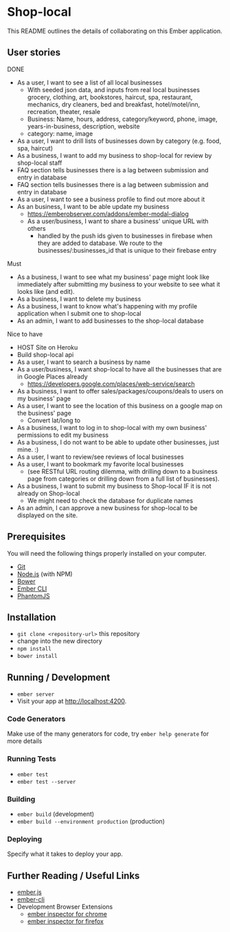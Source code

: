 # Shop-local

This README outlines the details of collaborating on this Ember application.

## User stories


DONE
* As a user, I want to see a list of all local businesses
  * With seeded json data, and inputs from real local businesses
    grocery, clothing, art, bookstores, haircut, spa, restaurant, mechanics, dry cleaners, bed and breakfast, hotel/motel/inn, recreation, theater, resale
  * Business: Name, hours, address, category/keyword, phone, image, years-in-business, description, website
  * category: name, image
* As a user, I want to drill lists of businesses down by category (e.g. food, spa, haircut)
* As a business, I want to add my business to shop-local for review by shop-local staff
* FAQ section tells businesses there is a lag between submission and entry in database
* FAQ section tells businesses there is a lag between submission and entry in database
* As a user, I want to see a business profile to find out more about it
* As an business, I want to be able update my business
  * https://emberobserver.com/addons/ember-modal-dialog
  * As a user/business, I want to share a business' unique URL with others
    * handled by the push ids given to businesses in firebase when they are added to database. We route to the businesses/:businesses_id that is unique to their firebase entry

Must
* As a business, I want to see what my business' page might look like immediately after submitting my business to your website to see what it looks like (and edit).
* As a business, I want to delete my business
* As a business, I want to know what's happening with my profile application when I submit one to shop-local
* As an admin, I want to add businesses to the shop-local database

Nice to have
* HOST Site on Heroku
* Build shop-local api
* As a user, I want to search a business by name
* As a user/business, I want shop-local to have all the businesses that are in Google Places already
  * https://developers.google.com/places/web-service/search
* As a business, I want to offer sales/packages/coupons/deals to users on my business' page
* As a user, I want to see the location of this business on a google map on the business' page
  * Convert lat/long to
* As a business, I want to log in to shop-local with my own business' permissions to edit my business
* As a business, I do not want to be able to update other businesses, just mine. :)
* As a user, I want to review/see reviews of local businesses
* As a user, I want to bookmark my favorite local businesses
  * (see RESTful URL routing dilemma, with drilling down to a business page from categories or drilling down from a full list of businesses).
* As a business, I want to submit my business to Shop-local IF it is not already on Shop-local
  * We might need to check the database for duplicate names
* As an admin, I can approve a new business for shop-local to be displayed on the site.


## Prerequisites

You will need the following things properly installed on your computer.

* [Git](http://git-scm.com/)
* [Node.js](http://nodejs.org/) (with NPM)
* [Bower](http://bower.io/)
* [Ember CLI](http://ember-cli.com/)
* [PhantomJS](http://phantomjs.org/)

## Installation

* `git clone <repository-url>` this repository
* change into the new directory
* `npm install`
* `bower install`

## Running / Development

* `ember server`
* Visit your app at [http://localhost:4200](http://localhost:4200).

### Code Generators

Make use of the many generators for code, try `ember help generate` for more details

### Running Tests

* `ember test`
* `ember test --server`

### Building

* `ember build` (development)
* `ember build --environment production` (production)

### Deploying

Specify what it takes to deploy your app.

## Further Reading / Useful Links

* [ember.js](http://emberjs.com/)
* [ember-cli](http://ember-cli.com/)
* Development Browser Extensions
  * [ember inspector for chrome](https://chrome.google.com/webstore/detail/ember-inspector/bmdblncegkenkacieihfhpjfppoconhi)
  * [ember inspector for firefox](https://addons.mozilla.org/en-US/firefox/addon/ember-inspector/)
